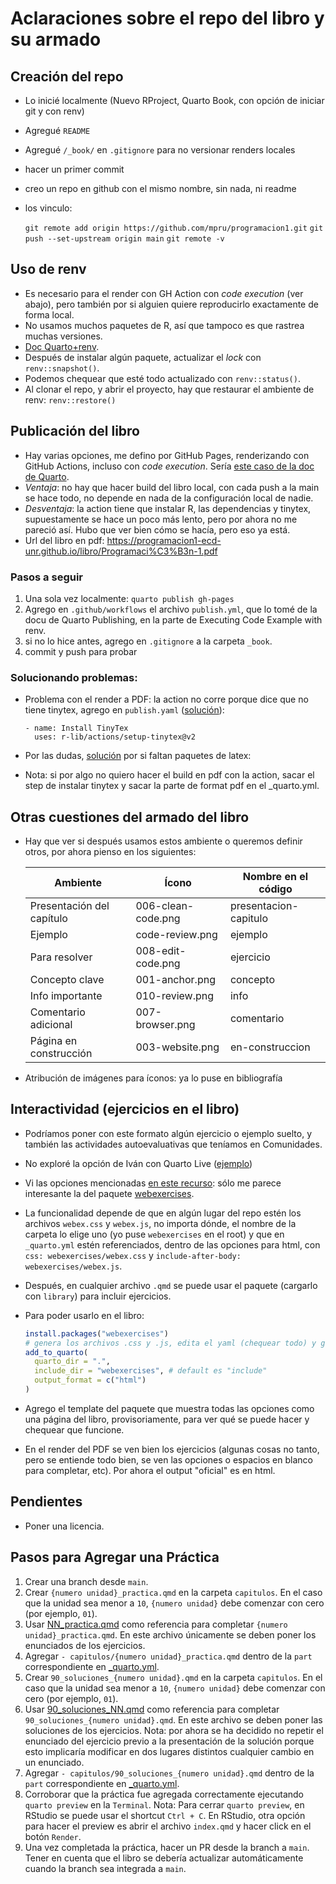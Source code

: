 # Aclaraciones sobre el repo del libro y su armado

## Creación del repo

- Lo inicié localmente (Nuevo RProject, Quarto Book, con opción de iniciar git y con renv)
- Agregué `README`
- Agregué `/_book/` en `.gitignore` para no versionar renders locales
- hacer un primer commit
- creo un repo en github con el mismo nombre, sin nada, ni readme
- los vinculo:

	`git remote add origin https://github.com/mpru/programacion1.git`
	`git push --set-upstream origin main`
	`git remote -v`


## Uso de renv

- Es necesario para el render con GH Action con *code execution* (ver abajo), pero también por si alguien quiere reproducirlo exactamente de forma local.
- No usamos muchos paquetes de R, así que tampoco es que rastrea muchas versiones.
- [Doc Quarto+renv](https://quarto.org/docs/projects/virtual-environments.html#using-renv).
- Después de instalar algún paquete, actualizar el *lock* con `renv::snapshot()`.
- Podemos chequear que esté todo actualizado con `renv::status()`.
- Al clonar el repo, y abrir el proyecto, hay que restaurar el ambiente de renv: `renv::restore()`


## Publicación del libro

- Hay varias opciones, me defino por GitHub Pages, renderizando con GitHub Actions, incluso con *code execution*. Sería [este caso de la doc de Quarto](https://quarto.org/docs/publishing/github-pages.html#executing-code).
- *Ventaja*: no hay que hacer build del libro local, con cada push a la main se hace todo, no depende en nada de la configuración local de nadie.
- *Desventaja*: la action tiene que instalar R, las dependencias y tinytex, supuestamente se hace un poco más lento, pero por ahora no me pareció así. Hubo que ver bien cómo se hacía, pero eso ya está.
- Url del libro en pdf: https://programacion1-ecd-unr.github.io/libro/Programaci%C3%B3n-1.pdf
  
### Pasos a seguir

1. Una sola vez localmente: `quarto publish gh-pages`
2. Agrego en `.github/workflows` el archivo `publish.yml`, que lo tomé de la docu de Quarto Publishing, en la parte de Executing Code Example with renv.
3. si no lo hice antes, agrego en `.gitignore` a la carpeta `_book`.
4. commit y push para probar

### Solucionando problemas:

- Problema con el render a PDF: la action no corre porque dice que no tiene tinytex, agrego en `publish.yaml` ([solución](https://github.com/r-lib/actions/tree/v2-branch/setup-tinytex)):

  ```
  - name: Install TinyTex
    uses: r-lib/actions/setup-tinytex@v2
  ```

- Por las dudas, [solución](https://forum.posit.co/t/add-latex-tinytex-dependencies-to-github-actions/90896/2) por si faltan paquetes de latex:
- Nota: si por algo no quiero hacer el build en pdf con la action, sacar el step de instalar tinytex y sacar la parte de format pdf en el _quarto.yml.

## Otras cuestiones del armado del libro

- Hay que ver si después usamos estos ambiente o queremos definir otros, por ahora pienso en los siguientes:

	| **Ambiente**              | **Ícono**          | **Nombre en el código** |
	|---------------------------|--------------------|-------------------------|
	| Presentación del capítulo | 006-clean-code.png | presentacion-capitulo   |
	| Ejemplo                   | code-review.png    | ejemplo                 |
	| Para resolver             | 008-edit-code.png  | ejercicio               |
	| Concepto clave            | 001-anchor.png     | concepto                |
	| Info importante           | 010-review.png     | info                    |
	| Comentario adicional      | 007-browser.png    | comentario              |
	| Página en construcción    | 003-website.png    | en-construccion         |

- Atribución de imágenes para íconos: ya lo puse en bibliografía

## Interactividad (ejercicios en el libro)

- Podríamos poner con este formato algún ejercicio o ejemplo suelto, y también las actividades autoevaluativas que teníamos en Comunidades.
- No exploré la opción de Iván con Quarto Live ([ejemplo](https://ivanm26.github.io/test.quarto.live/))
- Vi las opciones mencionadas [en este recurso](https://utrechtuniversity.github.io/open-textbooks/interactivity.html): sólo me parece interesante la del paquete [webexercises](https://psyteachr.github.io/webexercises/).
- La funcionalidad depende de que en algún lugar del repo estén los archivos `webex.css` y `webex.js`, no importa dónde, el nombre de la carpeta lo elige uno (yo puse `webexercises` en el root) y que en `_quarto.yml` estén referenciados, dentro de las opciones para html, con `css: webexercises/webex.css` y `include-after-body: webexercises/webex.js`.
- Después, en cualquier archivo `.qmd` se puede usar el paquete (cargarlo con `library`) para incluir ejercicios. 
- Para poder usarlo en el libro:

	```r
	install.packages("webexercises")
	# genera los archivos .css y .js, edita el yaml (chequear todo) y genera un qmd de ejemplo
	add_to_quarto(
	  quarto_dir = ".",
	  include_dir = "webexercises", # default es "include"
	  output_format = c("html")
	)
	```

- Agrego el template del paquete que muestra todas las opciones como una página del libro, provisoriamente, para ver qué se puede hacer y chequear que funcione.
- En el render del PDF se ven bien los ejercicios (algunas cosas no tanto, pero se entiende todo bien, se ven las opciones o espacios en blanco para completar, etc). Por ahora el output "oficial" es en html.

## Pendientes

- Poner una licencia.

## Pasos para Agregar una Práctica

1. Crear una branch desde `main`.
1. Crear `{numero unidad}_practica.qmd` en la carpeta `capitulos`. En el caso que la unidad sea menor a `10`, `{numero unidad}` debe comenzar con cero (por ejemplo, `01`).
1. Usar [NN_practica.qmd](templates/NN_practica.qmd) como referencia para completar `{numero unidad}_practica.qmd`. En este archivo únicamente se deben poner los enunciados de los ejercicios.
1. Agregar `- capitulos/{numero unidad}_practica.qmd` dentro de la `part` correspondiente en [_quarto.yml](_quarto.yml).
1. Crear `90_soluciones_{numero unidad}.qmd` en la carpeta `capitulos`. En el caso que la unidad sea menor a `10`, `{numero unidad}` debe comenzar con cero (por ejemplo, `01`).
1. Usar [90_soluciones_NN.qmd](templates/90_soluciones_NN.qmd) como referencia para completar `90_soluciones_{numero unidad}.qmd`. En este archivo se deben poner las soluciones de los ejercicios. Nota: por ahora se ha decidido no repetir el enunciado del ejercicio previo a la presentación de la solución porque esto implicaría modificar en dos lugares distintos cualquier cambio en un enunciado.
1. Agregar `- capitulos/90_soluciones_{numero unidad}.qmd` dentro de la `part` correspondiente en [_quarto.yml](_quarto.yml).
1. Corroborar que la práctica fue agregada correctamente ejecutando `quarto preview` en la `Terminal`. Nota: Para cerrar `quarto preview`, en RStudio se puede usar el shortcut `Ctrl + C`. En RStudio, otra opción para hacer el preview es abrir el archivo `index.qmd` y hacer click en el botón `Render`.
1. Una vez completada la práctica, hacer un PR desde la branch a `main`. Tener en cuenta que el libro se debería actualizar automáticamente cuando la branch sea integrada a `main`.
